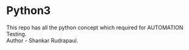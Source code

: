 # Python3
This repo has all the python concept which required for AUTOMATION Testing. 
<br>
Author - Shankar Rudrapaul.
